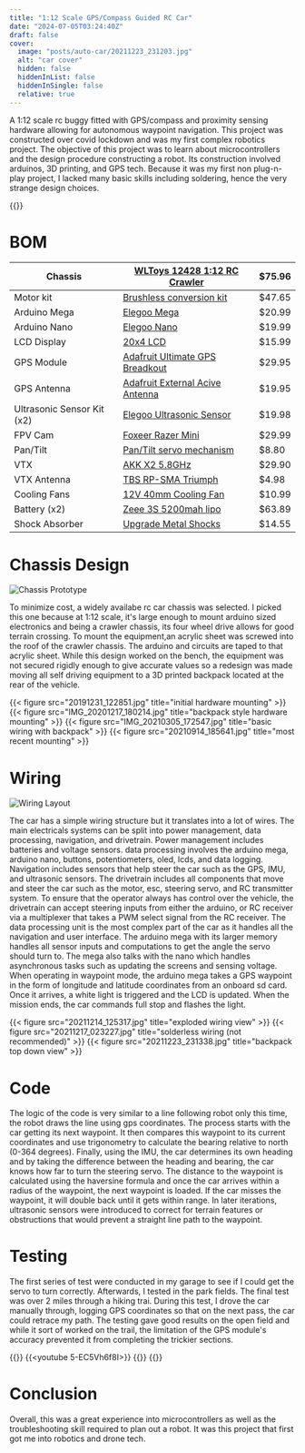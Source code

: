 ```yaml
---
title: "1:12 Scale GPS/Compass Guided RC Car"
date: "2024-07-05T03:24:40Z"
draft: false
cover:
  image: "posts/auto-car/20211223_231203.jpg"
  alt: "car cover"
  hidden: false
  hiddenInList: false
  hiddenInSingle: false
  relative: true
---
```


A 1:12 scale rc buggy fitted with GPS/compass and proximity sensing hardware allowing for autonomous waypoint navigation. This project was constructed over covid lockdown and was my first complex robotics project. The objective of this project was to learn about microcontrollers and the design procedure constructing a robot. Its construction involved arduinos, 3D printing, and GPS tech. Because it was my first non plug-n-play project, I lacked many basic skills including soldering, hence the very strange design choices.

{{<youtube UtupRltl5_M>}}

# BOM

| Chassis | [WLToys 12428 1:12 RC Crawler](https://www.aliexpress.us/item/2251832722592199.html?spm=a2g0o.productlist.main.3.5d872a46BFu8F0&algo_pvid=868578e7-ddcb-4287-921a-4e58fde3c87a&algo_exp_id=868578e7-ddcb-4287-921a-4e58fde3c87a-1&pdp_npi=4%40dis%21USD%2184.96%2174.82%21%21%2184.96%2174.82%21%402101e9a217207775048034112e7592%2112000036183668810%21sea%21US%212304647260%21&curPageLogUid=UlzDNm7mIvzu&utparam-url=scene%3Asearch%7Cquery_from%3A) | $75.96 |
| --- | --- | ---|
| Motor kit | [Brushless conversion kit](https://www.aliexpress.us/item/3256806623177330.html?spm=a2g0o.productlist.main.13.41546e37uw3BJp&algo_pvid=ecedf76c-7e92-4d31-989b-107bc94ce787&algo_exp_id=ecedf76c-7e92-4d31-989b-107bc94ce787-6&pdp_npi=4%40dis%21USD%2164.40%2147.65%21%21%21466.02%21344.85%21%402103205217207776167574550edfa8%2112000038376513724%21sea%21US%212304647260%21&curPageLogUid=q9gwSHrKjVfH&utparam-url=scene%3Asearch%7Cquery_from%3A) | $47.65 |
| Arduino Mega | [Elegoo Mega](https://www.amazon.com/ELEGOO-ATmega2560-ATMEGA16U2-Arduino-Compliant/dp/B01H4ZDYCE/ref=sr_1_1?crid=3IKG8E4RT1SMM&dib=eyJ2IjoiMSJ9.vzlPD-gqLjM6OBy_lbEGE2JYYcjgPxrHNgW0xV6ZrCaLq9LvwLYkVAN-T9chC43274hIzbBHNcCagPnAphWecKLJfcAFocN-1yDkQg6p8MGPTJsHsXjIoJUDavVZNgwJheA4b2SI0gnJWYJ9Di8Y-goZIV_LbMCao4XjHgRnARz6gFZUWQjB-QvDdFas4lenl8ZU38c-qASqyVupLqlVivYVWq2O-X7w4n-uGzROz3Y.nF4eor-s_tss89sMIXj8Fo1RMwBI8GL3g3C9nHbUa4U&dib_tag=se&keywords=arduino+mega&qid=1720777726&sprefix=arduino+mega%2Caps%2C338&sr=8-1) | $20.99 |
| Arduino Nano | [Elegoo Nano](https://www.amazon.com/ELEGOO-Arduino-ATmega328P-Without-Compatible/dp/B0713XK923/ref=sr_1_3?crid=3LXMF1LLCBANU&dib=eyJ2IjoiMSJ9.UR9t6Z2D5rIVJlr8NPSrk3wUQkkYYp4UX0eOYfAC6mwdHPgMIqbxOJ8TeejlK37zg1QXGAF0C6ArdDoKJyOVIwnxinVsDln3ehvQg_Nro3S6ohoN9vJLBAQg6BOyX-3gJGpF_KsdSvVCENO3ydSfZDC0x-r1SuemdDs_FXMRdCAli9-XamhoXwyiggGGwLw7Ki7ln3n8GnXyJ3LDVOY83c-gqXOzlllzJXUbaSjyk2A.U03mCwsj-fssJEU9jA5t4RQjlvyfA42XmzFSPZUo16E&dib_tag=se&keywords=arduino+nano&qid=1720777808&sprefix=arduino+nano%2Caps%2C208&sr=8-3) | $19.99 |
| LCD Display | [20x4 LCD](https://www.amazon.com/Hosyond-Module-Display-Arduino-Raspberry/dp/B0C1G9GBRZ/ref=sr_1_3?crid=EOSQD673RJ96&dib=eyJ2IjoiMSJ9.F7lyw5aicun_ZLtx_ZjOVlG8_WO8FYkRux-9eFJXwbutV8pg7720M7oKZT1GfThrrtyXX5h4rQKT4o5ZxBQA7JPbkEOyJpJuZSCCVIZi81dKpDBciDKKEUw-ROeBc-kEpCOJs866sQQkoDaKnb2bbPaNC-y2IUXNZgjK1aqhDRPlwNyvAdfY3o6B5u6Xn8ZBrdotUkAUXKnoRY47ehYkDS1F57-dQjJX98rvtsAhkcM.UrsHAaJIulA6KiqJjblfHN152YSprM-6Gl96ZHtkzzY&dib_tag=se&keywords=20x4+lcd&qid=1720777911&sprefix=20x4+lc%2Caps%2C240&sr=8-3) | $15.99 |
| GPS Module | [Adafruit Ultimate GPS Breadkout](https://www.adafruit.com/product/746) | $29.95 |
| GPS Antenna | [Adafruit External Acive Antenna](https://www.adafruit.com/product/960) | $19.95 |
| Ultrasonic Sensor Kit (x2)| [Elegoo Ultrasonic Sensor](https://www.amazon.com/ELEGOO-HC-SR04-Ultrasonic-Distance-MEGA2560/dp/B01COSN7O6/ref=sr_1_5?crid=1V568VG93OAAB&dib=eyJ2IjoiMSJ9.E2SIkElJhtFWCJCHL5Q6Yys8UWphh18sr7FUgRDIlqcQDsO801BNsCYLbrRsXGjYr6MzH2ILd3js_JSLecWHwmu_UjmprGzGpjJ8KsWP7imSfZfeD3n4zG6_Dfw6axtgQej0KHkaS9Dhh-hznmbGpKaZV4BgnB5VQ7azewH_7ZQWuKAtRApeuYLpX032xy_g8dIp4x-6Rdhrn9o04dlD1q_ebXAskUlHEAlpQMSyRGo.qg0TpbpUvOKIv6lt3MxK7Op3wJtVzHInmZieaNE__aw&dib_tag=se&keywords=ultrasonic+sensor&qid=1720778093&sprefix=ultrasonic+sensor%2Caps%2C296&sr=8-5) | $19.98 |
| FPV Cam | [Foxeer Razer Mini](https://www.amazon.com/dp/B07ZKPDPLM?ref=nb_sb_ss_w_as-reorder-t1_k9_1_10&amp=&crid=2NOI97T4OOHRG&amp=&sprefix=fpv+camera) | $29.99 |
| Pan/Tilt | [Pan/Tilt servo mechanism](https://www.aliexpress.us/item/3256806249982525.html?spm=a2g0o.productlist.main.11.695117b6YvOyfg&algo_pvid=20fbc419-8274-433c-af50-04cedc37dbc2&algo_exp_id=20fbc419-8274-433c-af50-04cedc37dbc2-5&pdp_npi=4%40dis%21USD%2115.72%218.80%21%21%2115.72%218.80%21%402103080e17207783034157134e0e12%2112000037159170085%21sea%21US%212304647260%21&curPageLogUid=KPb2nMG1Gs6e&utparam-url=scene%3Asearch%7Cquery_from%3A) | $8.80 |
| VTX | [AKK X2 5.8GHz](https://www.aliexpress.us/item/3256805177163510.html?spm=a2g0o.productlist.main.15.37517932CTL5HI&algo_pvid=82a8b5fc-b984-4916-8c94-71ee85994e2c&aem_p4p_detail=202407120300213857750057489650001241770&algo_exp_id=82a8b5fc-b984-4916-8c94-71ee85994e2c-7&pdp_npi=4%40dis%21USD%2128.63%2122.90%21%21%2128.63%2122.90%21%40210307c317207784211531994ef850%2112000032746635284%21sea%21US%212304647260%21&curPageLogUid=ll2LBwZI1SjD&utparam-url=scene%3Asearch%7Cquery_from%3A&search_p4p_id=202407120300213857750057489650001241770_2) | $29.90 |
| VTX Antenna | [TBS RP-SMA Triumph](https://www.aliexpress.us/item/3256803252400674.html?spm=a2g0o.productlist.main.13.6fd04701EnOFnP&algo_pvid=d6291417-3f0d-4152-a5f1-d5b3256932e7&algo_exp_id=d6291417-3f0d-4152-a5f1-d5b3256932e7-6&pdp_npi=4%40dis%21USD%219.96%214.98%21%21%219.96%214.98%21%402103205117202476705524134e6039%2112000025793283795%21sea%21US%212304647260%21&curPageLogUid=fokkD49I81ke&utparam-url=scene%3Asearch%7Cquery_from%3A) | $4.98 |
| Cooling Fans | [12V 40mm Cooling Fan](https://www.amazon.com/WINSINN-Brushless-Cooling-Extruder-Makerbot/dp/B0757LXKST/ref=sr_1_9?crid=D3JOOKSII4S1&dib=eyJ2IjoiMSJ9.xJcqInh-gXvLg8MVumxDjAOdv1_gjXQVGztREaDhqNKjrYdG0OSsqqGWgR8feqCM0iUAwXW_sPmiSgfXOL-sEv1ly0lF6tQY7agojx3bwExn9zkWDLS5jR5xwmRaTz2aeL8PzNLB81VHDsm-WYNYUiWGZghpaUy4i3Jb1kgpoBuW8NYvrmmhirnk7cXeCJ4CFQ7fdn9j4G9Wunzbnw8aIJoRwUNDYaaw5IFWWMPOK-Q.Y2OFGmhynKVQdVoo-9Flg-rIrFXavhin4XYeFTnI5Yo&dib_tag=se&keywords=micro%2Bcooling%2Bfan&qid=1720778693&sprefix=micro%2Bcooling%2Bfan%2Caps%2C279&sr=8-9&th=1) | $10.99 |
| Battery (x2)| [Zeee 3S 5200mah lipo](https://www.amazon.com/Zeee-Connector-Hardcase-Helicopter-Airplane/dp/B08696WZMK/ref=sr_1_6?crid=1QVG577SZS5AX&dib=eyJ2IjoiMSJ9.JPyBzWZCyzJftyc9S9bDQJhwBpOYoa7nu_txsIvkJPn_i-eaW6E0iw3IVd4lQRXgQflj5TcXWtK5hZkTEd6mYDhovOILnZW_F3mQ7k-aO-2oVVW_3u7PomVLxk2y3bBoLhlNcDZqMu8dPJGCAxgagU-UqQbKn45B59IzwbJFYL4XAATn7BhSZ5slUvRLm-QzkPnImvQFfeW5_RO2TV4MeW99QkDZZaNQyaS6dA5uMAaaGA90D64_xlBrDHZgynt9IIu86yrv6uPdxRkzD2PIGpUUyeRhxmPhe6MGvVjDfNg.SZC5Jrq2WKxd_2fQsl2hrew5hVOOL37lWaEhgKlfKDY&dib_tag=se&keywords=3s+battery&qid=1720778838&sprefix=3s+battery%2Caps%2C259&sr=8-6) | $63.89 |
| Shock Absorber | [Upgrade Metal Shocks](https://www.amazon.com/Absorber-Upgrade-Damper-WLtoys-Monter/dp/B07W9H5HSD/ref=sr_1_3?crid=14RLDB3CNZHGD&dib=eyJ2IjoiMSJ9.c754f4Ew1BT-DESiiWU8YtKJ8aMZBmo64W7f6bbaTKWB1DKx0aC09l13BKWA8H9b1DJ1ixUwaLLSkQBo6K2lmTN2q9gaqT48ZAERGCbzCHHx2nBlGxwdfuQSza4uGUkds-HoMvzqlvErUt5eHE_ec231MMQ0FWP5IzGOclRFGMnrr9TuV7f3f7q9MXC24pbM0CZ8G49_ZBfFsxRS7r5kXUZsfW0vzinbGxRJIK9M21lH1_FMeTjiza41HWO57KgLCp889iynm-b39T22QlkbdmOLnb1H1PylZuqkKF1xMHI.xr_76Wy83A37JOsYeiXdh3vcN72MX1SGRHLGvaVh0s0&dib_tag=se&keywords=wltoys+12428shock+absorber&qid=1720779050&sprefix=wltoys+12428shock+absorber%2Caps%2C191&sr=8-3) | $14.55 |


# Chassis Design

![Chassis Prototype](CC.jpg)

To minimize cost, a widely availabe rc car chassis was selected. I picked this one because at 1:12 scale, it's large enough to mount arduino sized electronics and being a crawler chassis, its four wheel drive allows for good terrain crossing. To mount the equipment,an acrylic sheet was screwed into the roof of the crawler chassis. The arduino and circuits are taped to that acrylic sheet. While this design worked on the bench, the equipment was not secured rigidly enough to give accurate values
so a redesign was made moving all self driving equipment to a 3D printed backpack located at the rear of the vehicle.


{{< figure src="20191231_122851.jpg" title="initial hardware mounting" >}}
{{< figure src="IMG_20201217_180214.jpg" title="backpack style hardware mounting" >}}
{{< figure src="IMG_20210305_172547.jpg" title="basic wiring with backpack" >}}
{{< figure src="20210914_185641.jpg" title="most recent mounting" >}}

# Wiring

![Wiring Layout](20211223_231727.jpg)

The car has a simple wiring structure but it translates into a lot of wires. The main electricals systems can be split into power management, data processing, navigation, and drivetrain. Power management includes batteries and voltage sensors. data processing involves the arduino mega, arduino nano, buttons, potentiometers, oled, lcds, and data logging. Navigation includes sensors that help steer the car such as the GPS, IMU, and ultrasonic sensors. The drivetrain includes all components that move
and steer the car such as the motor, esc, steering servo, and RC transmitter system. To ensure that the operator always has control over the vehicle, the drivetrain can accept steering inputs from either the arduino, or RC receiver via a multiplexer that takes a PWM select signal from the RC receiver. The data processing unit is the most complex part of the car as it handles all the navigation and user interface. The arduino mega with its larger memory handles all sensor inputs and computations to get the angle the servo should turn to. The mega also talks with the nano which handles asynchronous tasks such as updating the screens and sensing voltage. When operating in waypoint mode, the arduino mega takes a GPS waypoint in the form of longitude and latitude coordinates from an onboard sd card. Once it arrives, a white light is triggered and the LCD is updated. When the mission ends, the car commands full stop and flashes the light.


{{< figure src="20211214_125317.jpg" title="exploded wiring view" >}}
{{< figure src="20211217_023227.jpg" title="solderless wiring (not recommended)" >}}
{{< figure src="20211223_231338.jpg" title="backpack top down view" >}}

# Code

The logic of the code is very similar to a line following robot only this time, the robot draws the line using gps coordinates. The process starts with the car getting its next waypoint. It then compares this waypoint to its current coordinates and use trigonometry to calculate the bearing relative to north (0-364 degrees). Finally, using the IMU, the car determines its own heading and by taking the difference between the heading and bearing, the car knows how far to turn the
steering servo. The distance to the waypoint is calculated using the haversine formula and once the car arrives within a radius of the waypoint, the next waypoint is loaded. If the car misses the waypoint, it will double back until it gets within range. In later iterations, ultrasonic sensors were introduced to correct for terrain features or obstructions that would prevent a straight line path to the waypoint.  

# Testing

The first series of test were conducted in my garage to see if I could get the servo to turn correctly. Afterwards, I tested in the park fields. The final test was over 2 miles through a hiking trai. During this test, I drove the car manually through, logging GPS coordinates so that on the next pass, the car could retrace my path. The testing gave good results on the open field and while it sort of worked on the trail, the limitation of the GPS module's accuracy prevented it from completing
the trickier sections. 

{{<youtube b3gWne98YPU>}}
{{<youtube 5-EC5Vh6f8I>}}
{{<youtube clXEDXiiAkk>}}
{{<youtube Gm9umyj9HV4>}}


# Conclusion

Overall, this was a great experience into microcontrollers as well as the troubleshooting skill required to plan out a robot. It was this project that first got me into robotics and drone tech.
